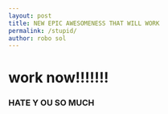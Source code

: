 ```yaml
---
layout: post
title: NEW EPIC AWESOMENESS THAT WILL WORK
permalink: /stupid/
author: robo sol
---
```


# work now!!!!!!!

### HATE Y OU SO MUCH 
